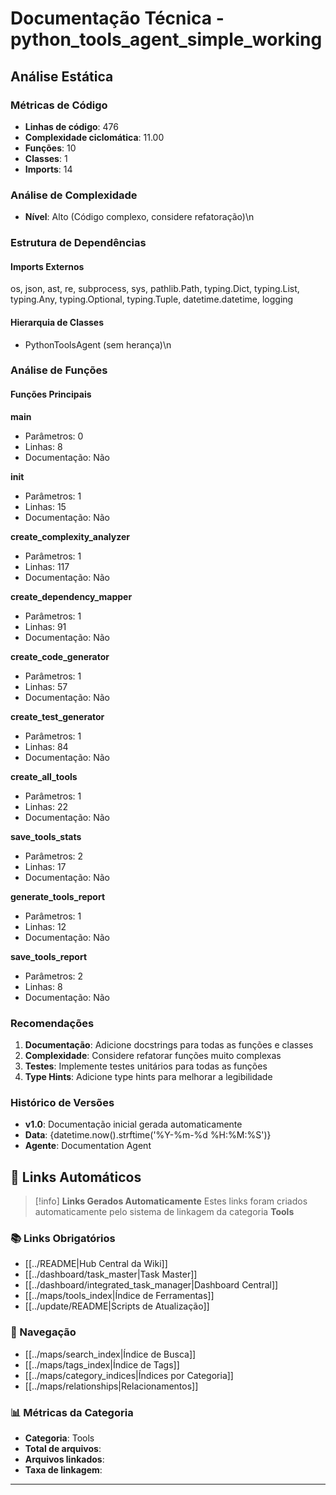 # Documentação Técnica - python_tools_agent_simple_working

## Análise Estática

### Métricas de Código
- **Linhas de código**: 476
- **Complexidade ciclomática**: 11.00
- **Funções**: 10
- **Classes**: 1
- **Imports**: 14

### Análise de Complexidade
- **Nível**: Alto (Código complexo, considere refatoração)\n
### Estrutura de Dependências

#### Imports Externos
os, json, ast, re, subprocess, sys, pathlib.Path, typing.Dict, typing.List, typing.Any, typing.Optional, typing.Tuple, datetime.datetime, logging

#### Hierarquia de Classes
- PythonToolsAgent (sem herança)\n
### Análise de Funções

#### Funções Principais
**main**
- Parâmetros: 0
- Linhas: 8
- Documentação: Não

**__init__**
- Parâmetros: 1
- Linhas: 15
- Documentação: Não

**create_complexity_analyzer**
- Parâmetros: 1
- Linhas: 117
- Documentação: Não

**create_dependency_mapper**
- Parâmetros: 1
- Linhas: 91
- Documentação: Não

**create_code_generator**
- Parâmetros: 1
- Linhas: 57
- Documentação: Não

**create_test_generator**
- Parâmetros: 1
- Linhas: 84
- Documentação: Não

**create_all_tools**
- Parâmetros: 1
- Linhas: 22
- Documentação: Não

**save_tools_stats**
- Parâmetros: 2
- Linhas: 17
- Documentação: Não

**generate_tools_report**
- Parâmetros: 1
- Linhas: 12
- Documentação: Não

**save_tools_report**
- Parâmetros: 2
- Linhas: 8
- Documentação: Não

### Recomendações

1. **Documentação**: Adicione docstrings para todas as funções e classes
2. **Complexidade**: Considere refatorar funções muito complexas
3. **Testes**: Implemente testes unitários para todas as funções
4. **Type Hints**: Adicione type hints para melhorar a legibilidade

### Histórico de Versões

- **v1.0**: Documentação inicial gerada automaticamente
- **Data**: {datetime.now().strftime('%Y-%m-%d %H:%M:%S')}
- **Agente**: Documentation Agent


## 🔗 **Links Automáticos**

> [!info] **Links Gerados Automaticamente**
> Estes links foram criados automaticamente pelo sistema de linkagem da categoria **Tools**

### **📚 Links Obrigatórios**
- [[../README|Hub Central da Wiki]]
- [[../dashboard/task_master|Task Master]]
- [[../dashboard/integrated_task_manager|Dashboard Central]]
- [[../maps/tools_index|Índice de Ferramentas]]
- [[../update/README|Scripts de Atualização]]

### **🧭 Navegação**
- [[../maps/search_index|Índice de Busca]]
- [[../maps/tags_index|Índice de Tags]]
- [[../maps/category_indices|Índices por Categoria]]
- [[../maps/relationships|Relacionamentos]]

### **📊 Métricas da Categoria**
- **Categoria**: Tools
- **Total de arquivos**: <!-- Contador automático -->
- **Arquivos linkados**: <!-- Contador automático -->
- **Taxa de linkagem**: <!-- Percentual automático -->

---

